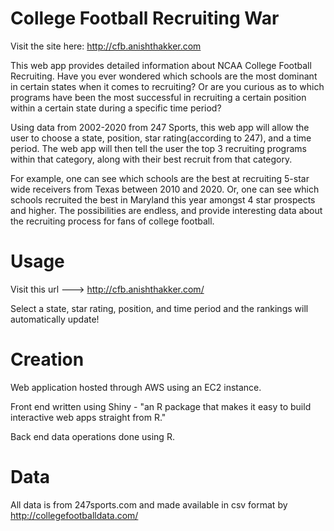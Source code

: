 # College Football Recruiting War
Visit the site here: http://cfb.anishthakker.com

This web app provides detailed information about NCAA College Football Recruiting.
Have you ever wondered which schools are the most dominant in certain states when it comes to recruiting? Or are you curious as to which programs have been the most successful in recruiting a certain position within a certain state during a specific time period?

Using data from 2002-2020 from 247 Sports, this web app will allow the user to choose a state, position, star rating(according to 247), and a time period. The web app will then tell the user  the top 3 recruiting programs within that category, along with their best recruit from that category.

For example, one can see which schools are the best at recruiting 5-star wide receivers from Texas between 2010 and 2020. Or, one can see which schools recruited the best in Maryland this year amongst 4 star prospects and higher. The possibilities are endless, and provide interesting data about the recruiting process for fans of college football.

# Usage
Visit this url ---> http://cfb.anishthakker.com/

Select a state, star rating, position, and time period and the rankings will automatically update!

# Creation
Web application hosted through AWS using an EC2 instance.

Front end written using Shiny - "an R package that makes it easy to build interactive web apps straight from R."

Back end data operations done using R.

# Data
All data is from 247sports.com and made available in csv format by http://collegefootballdata.com/ 




